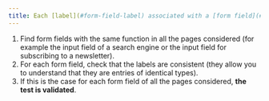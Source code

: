```yaml
---
title: Each [label](#form-field-label) associated with a [form field](#form-input-field) having the same function and repeated in a set of pages is -it [consistent](#consistent-labels)?
---
```


1. Find form fields with the same function in all the pages considered (for example the input field of a search engine or the input field for subscribing to a newsletter).
2. For each form field, check that the labels are consistent (they allow you to understand that they are entries of identical types).
3. If this is the case for each form field of all the pages considered, **the test is validated**.
